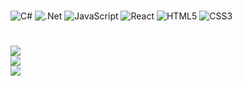 #
![C#](https://img.shields.io/badge/c%23-%23239120.svg?style=for-the-badge&logo=csharp&logoColor=white) ![.Net](https://img.shields.io/badge/.NET-5C2D91?style=for-the-badge&logo=.net&logoColor=white) ![JavaScript](https://img.shields.io/badge/javascript-%23323330.svg?style=for-the-badge&logo=javascript&logoColor=%23F7DF1E) ![React](https://img.shields.io/badge/react-%2320232a.svg?style=for-the-badge&logo=react&logoColor=%2361DAFB) ![HTML5](https://img.shields.io/badge/html5-%23E34F26.svg?style=for-the-badge&logo=html5&logoColor=white) ![CSS3](https://img.shields.io/badge/css3-%231572B6.svg?style=for-the-badge&logo=css3&logoColor=white)
# 
![](https://github-readme-stats.vercel.app/api?username=MarlonValeriano&theme=midnight-purple&hide_border=true&include_all_commits=false&count_private=false)<br/>
![](https://github-readme-streak-stats.herokuapp.com/?user=MarlonValeriano&theme=midnight-purple&hide_border=true)<br/>
![](https://github-readme-stats.vercel.app/api/top-langs/?username=MarlonValeriano&theme=midnight-purple&hide_border=true&include_all_commits=false&count_private=false&layout=compact)
#

